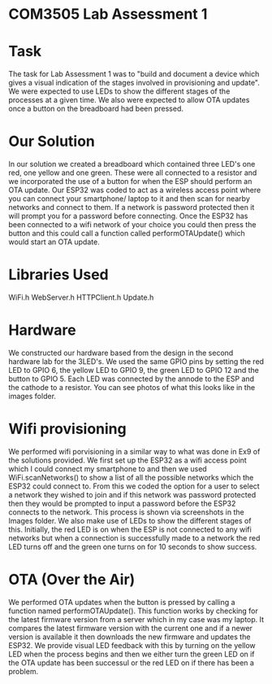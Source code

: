 # COM3505 Lab Assessment 1

# Task
The task for Lab Assessment 1 was to "build and document a device which gives a visual indication of the stages involved in provisioning and update". We were expected to use LEDs to show the different stages of the processes at a given time. We also were expected to allow OTA updates once a button on the breadboard had been pressed. 

# Our Solution
In our solution we created a breadboard which contained three LED's one red, one yellow and one green. These were all connected to a resistor and we incorporated the use of a button for when the ESP should perform an OTA update. Our ESP32 was coded to act as a wireless access point where you can connect your smartphone/ laptop to it and then scan for nearby networks and connect to them. If a network is password protected then it will prompt you for a password before connecting. Once the ESP32 has been connected to a wifi network of your choice you could then press the button and this could call a function called performOTAUpdate() which would start an OTA update.

# Libraries Used
WiFi.h
WebServer.h
HTTPClient.h
Update.h 

# Hardware
We constructed our hardware based from the design in the second hardware lab for the 3LED's. We used the same GPIO pins by setting the red LED to GPIO 6, the yellow LED to GPIO 9, the green LED to GPIO 12 and the button to GPIO 5. Each LED was connected by the annode to the ESP and the cathode to a resistor. You can see photos of what this looks like in the images folder. 

# Wifi provisioning
We performed wifi porvisioning in a similar way to what was done in Ex9 of the solutions provided. We first set up the ESP32 as a wifi access point which I could connect my smartphone to and then we used WiFi.scanNetworks() to show a list of all the possible networks which the ESP32 could connect to. From this we coded the option for a user to select a network they wished to join and if this network was password protected then they would be prompted to input a password before the ESP32 connects to the network. This process is shown via screenshots in the Images folder. We also make use of LEDs to show the different stages of this. Initially, the red LED is on when the ESP is not connected to any wifi networks but when a connection is successfully made to a network the red LED turns off and the green one turns on for 10 seconds to show success. 

# OTA (Over the Air)
We performed OTA updates when the button is pressed by calling a function named performOTAUpdate(). This function works by checking for the latest firmware version from a server which in my case was my laptop. It compares the latest firmware version with the current one and if a newer version is available it then downloads the new firmware and updates the ESP32. We provide visual LED feedback with this by turning on the yellow LED when the process begins and then we either turn the green LED on if the OTA update has been successul or the red LED on if there has been a problem.

